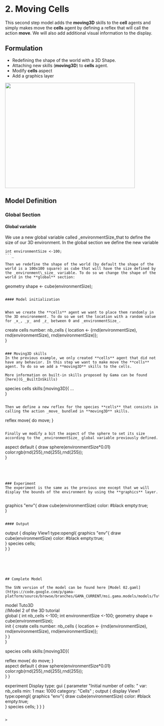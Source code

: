 # 2. Moving Cells


This second step model adds the **moving3D** skills to the **cell** agents and simply makes move the **cells** agent by defining a reflex that will call the action **move**. We will also add additional visual information to the display.





## Formulation
  * Redefining the shape of the world with a 3D Shape.
  * Attaching new skills (**moving3D**) to **cells** agent.
  * Modify **cells** aspect
  * Add a graphics layer

<a href='http://www.youtube.com/watch?feature=player_embedded&v=_QqUbC0MWRU' target='_blank'><img src='http://img.youtube.com/vi/_QqUbC0MWRU/0.jpg' width='425' height=344 /></a>





## Model Definition



### Global Section


#### Global variable
We use a new global variable called _environmentSize\_that to define the size of our 3D environment.
In the global section we define the new variable
```
int environmentSize <-100;
```_

Then we redefine the shape of the world (by default the shape of the world is a 100x100 square) as cube that will have the size defined by the _environment\_size_ variable. To do so we change the shape of the world in the **global** section:

```
geometry shape <- cube(environmentSize);	
```

#### Model initialization


When we create the **cells** agent we want to place them randomly in the 3D environement. To do so we set the location with a random value for _x_, _y_ and _z_ between 0 and _environmentSize_.

```
create cells number: nb_cells { 
  location <- {rnd(environmentSize), rnd(environmentSize), rnd(environmentSize)};       
}
```

### Moving3D skills
In the previous example, we only created **cells** agent that did not have any behavior. In this step we want to make move the **cells** agent. To do so we add a **moving3D** skills to the cells.

More information on built-in skills proposed by Gama can be found [here](G__BuiltInSkills)

```
species cells skills:[moving3D]{
...  	
}
```

Then we define a new reflex for the species **cells** that consists in calling the action _move_ bundled in **moving3D** skills.
```
reflex move{
  do move;
}	                    
```

Finally we modify a bit the aspect of the sphere to set its size according to the _environmentSize_ global variable previously defined.
```
aspect default {
 draw sphere(environmentSize*0.01) color:rgb(rnd(255),rnd(255),rnd(255));   
}
```




### Experiment
The experiment is the same as the previous one except that we will display the bounds of the environment by using the **graphics** layer.


```
graphics "env"{
  draw cube(environmentSize) color: #black empty:true;	
}
```

#### Output
```
output {
  display View1 type:opengl{
    graphics "env"{
      draw cube(environmentSize) color: #black empty:true;	
    }
    species cells;  
  }
}
```





## Complete Model

The SVN version of the model can be found here [Model 02.gaml](https://code.google.com/p/gama-platform/source/browse/branches/GAMA_CURRENT/msi.gama.models/models/Tutorials/3D/models/Model%2002.gaml)

```
model Tuto3D   
//Model 2 of the 3D tutorial   
global {
  int nb_cells <-100;
  int environmentSize <-100;
  geometry shape <- cube(environmentSize);	
  init { 
    create cells number: nb_cells { 
      location <- {rnd(environmentSize), rnd(environmentSize), rnd(environmentSize)};       
    } 
  }  
} 
  
species cells skills:[moving3D]{  
	
  reflex move{
  	do move;
  }	                    
  aspect default {
    draw sphere(environmentSize*0.01) color:rgb(rnd(255),rnd(255),rnd(255));   
  }
}

experiment Display  type: gui {
  parameter "Initial number of cells: " var: nb_cells min: 1 max: 1000 category: "Cells" ;
  output {
    display View1 type:opengl{
      graphics "env"{
      	draw cube(environmentSize) color: #black empty:true;	
      }
      species cells;
    }
  }
}
```

> 